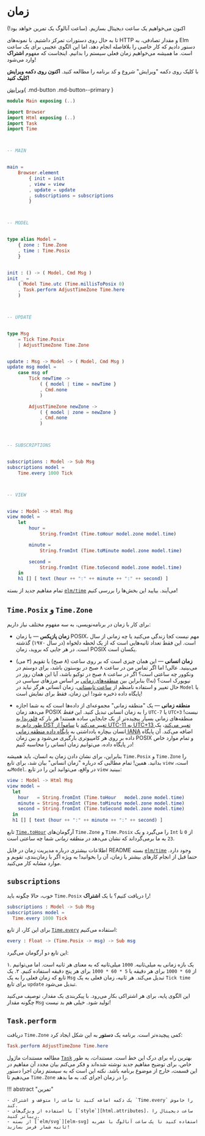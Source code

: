 # زمان

اکنون می‌خواهیم یک ساعت دیجیتال بسازیم. (ساعت آنالوگ یک تمرین خواهد بود!)

تا به حال روی دستورات تمرکز داشتیم. با نمونه‌های HTTP و مقدار تصادفی، به Elm دستور دادیم که کار خاصی را بلافاصله انجام دهد، اما این الگوی عجیبی برای یک ساعت است. ما _همیشه_ می‌خواهیم زمان فعلی سیستم را بدانیم. اینجاست که مفهوم **اشتراک** وارد می‌شود!

با کلیک روی دکمه "ویرایش" شروع و کد برنامه را مطالعه کنید. **اکنون روی دکمه ویرایش کلیک کنید!**

[ویرایش](https://elm-lang.org/examples/time){ .md-button .md-button--primary }

```elm linenums="1"
module Main exposing (..)

import Browser
import Html exposing (..)
import Task
import Time



-- MAIN


main =
    Browser.element
        { init = init
        , view = view
        , update = update
        , subscriptions = subscriptions
        }



-- MODEL


type alias Model =
    { zone : Time.Zone
    , time : Time.Posix
    }


init : () -> ( Model, Cmd Msg )
init _ =
    ( Model Time.utc (Time.millisToPosix 0)
    , Task.perform AdjustTimeZone Time.here
    )



-- UPDATE


type Msg
    = Tick Time.Posix
    | AdjustTimeZone Time.Zone


update : Msg -> Model -> ( Model, Cmd Msg )
update msg model =
    case msg of
        Tick newTime ->
            ( { model | time = newTime }
            , Cmd.none
            )

        AdjustTimeZone newZone ->
            ( { model | zone = newZone }
            , Cmd.none
            )



-- SUBSCRIPTIONS


subscriptions : Model -> Sub Msg
subscriptions model =
    Time.every 1000 Tick



-- VIEW


view : Model -> Html Msg
view model =
    let
        hour =
            String.fromInt (Time.toHour model.zone model.time)

        minute =
            String.fromInt (Time.toMinute model.zone model.time)

        second =
            String.fromInt (Time.toSecond model.zone model.time)
    in
    h1 [] [ text (hour ++ ":" ++ minute ++ ":" ++ second) ]
```

تمام مفاهیم جدید از بسته [`elm/time`][elm-time] می‌آیند. بیایید این بخش‌ها را بررسی کنیم!

## `Time.Posix` و `Time.Zone`

برای کار با زمان در برنامه‌نویسی، به سه مفهوم مختلف نیاز داریم:

- **زمان پازیکس** &mdash; با زمان POSIX، مهم نیست کجا زندگی می‌کنید یا چه زمانی از سال است. این فقط تعداد ثانیه‌هایی است که از یک لحظه دلخواه (در سال ۱۹۷۰) گذشته است. در هر جایی که بروید، زمان POSIX یکسان است.

- **زمان انسانی** &mdash; این همان چیزی است که بر روی ساعت (۸ صبح) یا تقویم (۳ می) می‌بینید. عالی! اما اگر تماس من در ساعت ۸ صبح در بوستون باشد، برای دوستم در ونکوور چه ساعتی است؟ اگر در ساعت ۸ صبح در توکیو باشد، آیا این همان روز در نیویورک است؟ (نه!) بنابراین بین [منطقه‌های زمانی][tz] بر اساس مرزهای سیاسی در حال تغییر و استفاده نامنظم از [ساعت تابستانی][dst]، زمان انسانی هرگز نباید در `Model` یا پایگاه داده ذخیره شود! این زمان، فقط برای نمایش است!

- **منطقه زمانی** &mdash; یک "منطقه زمانی" مجموعه‌ای از داده‌ها است که به شما اجازه می‌دهد زمان POSIX را به زمان انسانی تبدیل کنید. این _فقط_ `UTC-7` یا `UTC+3` نیست! منطقه‌های زمانی بسیار پیچیده‌تر از یک جابجایی ساده هستند! هر بار که [فلوریدا به طور دایم به DST تغییر می‌کند][florida] یا [ساموآ از UTC-11 به UTC+13 تغییر می‌کند][samoa]، یک انسان بیچاره یادداشتی به [پایگاه داده منطقه زمانی IANA][iana] اضافه می‌کند. آن پایگاه داده بر روی هر کامپیوتری بارگیری می‌شود و بین زمان POSIX و تمام موارد خاص در پایگاه داده، می‌توانیم زمان انسانی را محاسبه کنیم!

بنابراین، برای نشان دادن زمان به انسان، باید همیشه `Time.Posix` و `Time.Zone` را بدانید. همین! تمام مطالبی که درباره "زمان انسانی" بیان شد، برای تابع `view` است، نه`Model`. در واقع، می‌توانید این را در تابع `view` ببینید:

```elm
view : Model -> Html Msg
view model =
  let
    hour   = String.fromInt (Time.toHour   model.zone model.time)
    minute = String.fromInt (Time.toMinute model.zone model.time)
    second = String.fromInt (Time.toSecond model.zone model.time)
  in
  h1 [] [ text (hour ++ ":" ++ minute ++ ":" ++ second) ]
```

تابع [`Time.toHour`][time.toHour] آرگومان‌های `Time.Zone` و `Time.Posix` را می‌گیرد و یک `Int` از `0` تا `23` به ما برمی‌گرداند که نشان می‌دهد در _منطقه زمانی_ شما چه ساعتی است.

اطلاعات بیشتری درباره مدیریت زمان در فایل README بسته [`elm/time`][elm-time] وجود دارد. حتما قبل از انجام کارهای بیشتر با زمان، آن را بخوانید! به ویژه اگر با زمان‌بندی، تقویم و موارد مشابه کار می‌کنید.

## `subscriptions`

خوب، حالا چگونه باید `Time.Posix` را دریافت کنیم؟ با یک **اشتراک**!

```elm
subscriptions : Model -> Sub Msg
subscriptions model =
  Time.every 1000 Tick
```

برای این کار، از تابع [`Time.every`][time.every] استفاده می‌کنیم:

```elm
every : Float -> (Time.Posix -> msg) -> Sub msg
```

این تابع دو آرگومان می‌گیرد:

۱. یک بازه زمانی به میلی‌ثانیه. `1000` میلی‌ثانیه که به معنای هر ثانیه است. اما می‌توانیم از `60 * 1000` برای هر دقیقه یا `5 * 60 * 1000` برای هر پنج دقیقه استفاده کنیم.
۲. یک تابع که زمان فعلی را به یک `Msg` تبدیل می‌کند. هر ثانیه، زمان فعلی به یک `Tick time` برای تابع `update` تبدیل می‌شود.

این الگوی پایه، برای هر اشتراکی بکار می‌رود. با پیکربندی یک مقدار، توصیف می‌کنید چگونه مقدار `Msg` تولید شود. خیلی هم بد نیست!

## `Task.perform`

دریافت `Time.Zone` کمی پیچیده‌تر است. برنامه یک **دستور** به این شکل ایجاد کرد:

```elm
Task.perform AdjustTimeZone Time.here
```

مطالعه مستندات ماژول [`Task`][task] بهترین راه برای درک این خط است. مستندات، به طور خاص، برای توضیح مفاهیم جدید نوشته شده‌اند و فکر می‌کنم بیان مجدد آن مفاهیم در این قسمت، خارج از موضوع برنامه باشد. نکته این است که به سیستم زمان اجرا دستور می‌دهیم تا `Time.Zone` را در زمان اجرای کد، به ما بدهد.

!!! abstract "تمرین"

	- یک دکمه اضافه کنید تا ساعت را متوقف و اشتراک `Time.every` را خاموش کند.
	- با استفاده از ویژگی‌های [`style`][html.attributes]، ساعت دیجیتال را زیباتر کنید.
	- از بسته [`elm/svg`][elm-svg] استفاده کنید تا یک ساعت آنالوگ با عقربه ثانیه شمار قرمز بسازید!

[elm-time]: https://package.elm-lang.org/packages/elm/time/latest
[tz]: https://en.wikipedia.org/wiki/Time_zone
[dst]: https://en.wikipedia.org/wiki/Daylight_saving_time
[iana]: https://en.wikipedia.org/wiki/IANA_time_zone_database
[samoa]: https://en.wikipedia.org/wiki/Time_in_Samoa
[florida]: https://www.npr.org/sections/thetwo-way/2018/03/08/591925587/
[time.toHour]: https://package.elm-lang.org/packages/elm/time/latest/Time#toHour
[time.every]: https://package.elm-lang.org/packages/elm/time/latest/Time#every
[time.utc]: https://package.elm-lang.org/packages/elm/time/latest/Time#utc
[task]: https://package.elm-lang.org/packages/elm/core/latest/Task
[html.attributes]: https://package.elm-lang.org/packages/elm/html/latest/Html-Attributes#style
[elm-svg]: https://package.elm-lang.org/packages/elm/svg/latest